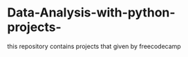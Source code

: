 # Data-Analysis-with-python-projects-
this repository contains  projects that given by freecodecamp
